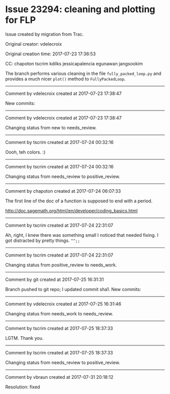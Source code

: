 # Issue 23294: cleaning and plotting for FLP

Issue created by migration from Trac.

Original creator: vdelecroix

Original creation time: 2017-07-23 17:36:53

CC:  chapoton tscrim kdilks jessicapalencia egunawan jangsookim

The branch performs various cleaning in the file `fully_packed_loop.py` and provides a much nicer `plot()` method to `FullyPackedLoop`.


---

Comment by vdelecroix created at 2017-07-23 17:38:47

New commits:


---

Comment by vdelecroix created at 2017-07-23 17:38:47

Changing status from new to needs_review.


---

Comment by tscrim created at 2017-07-24 00:32:16

Oooh, teh colors. :)


---

Comment by tscrim created at 2017-07-24 00:32:16

Changing status from needs_review to positive_review.


---

Comment by chapoton created at 2017-07-24 06:07:33

The first line of the doc of a function is supposed to end with a period.

http://doc.sagemath.org/html/en/developer/coding_basics.html


---

Comment by tscrim created at 2017-07-24 22:31:07

Ah, right, I knew there was something small I noticed that needed fixing. I got distracted by pretty things. `^^;;`


---

Comment by tscrim created at 2017-07-24 22:31:07

Changing status from positive_review to needs_work.


---

Comment by git created at 2017-07-25 16:31:31

Branch pushed to git repo; I updated commit sha1. New commits:


---

Comment by vdelecroix created at 2017-07-25 16:31:46

Changing status from needs_work to needs_review.


---

Comment by tscrim created at 2017-07-25 18:37:33

LGTM. Thank you.


---

Comment by tscrim created at 2017-07-25 18:37:33

Changing status from needs_review to positive_review.


---

Comment by vbraun created at 2017-07-31 20:18:12

Resolution: fixed
